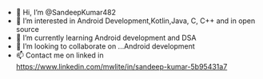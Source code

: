 - 👋 Hi, I’m @SandeepKumar482
- 👀 I’m interested in Android Development,Kotlin,Java, C, C++ and in open source
- 🌱 I’m currently learning Android development and DSA
- 💞️ I’m looking to collaborate on ...Android development 
- 📫 Contact me on linked in  https://www.linkedin.com/mwlite/in/sandeep-kumar-5b95431a7

<!---
SandeepKumar482/SandeepKumar482 is a ✨ special ✨ repository because its `README.md` (this file) appears on your GitHub profile.
You can click the Preview link to take a look at your changes.
--->
